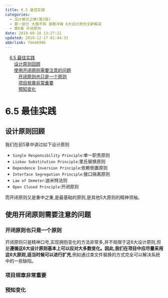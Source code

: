 ```yaml
---
title: 6.5 最佳实践
categories: 
  - 设计模式之禅(第2版)
  - 第一部分 大旗不挥 谁敢冲锋 6大设计原则全新解读
  - 第6章 开闭原则
date: 2019-09-18 13:27:21
updated: 2019-12-17 01:44:33
abbrlink: 7de46996
---
```

<div id='my_toc'><a href="/ReadingNotes/7de46996/#6.5-最佳实践" class="header_1">6.5 最佳实践</a><br><a href="/ReadingNotes/7de46996/#设计原则回顾" class="header_2">设计原则回顾</a><br><a href="/ReadingNotes/7de46996/#使用开闭原则需要注意的问题" class="header_2">使用开闭原则需要注意的问题</a><br><a href="/ReadingNotes/7de46996/#开闭原则也只是一个原则" class="header_3">开闭原则也只是一个原则</a><br><a href="/ReadingNotes/7de46996/#项目规章非常重要" class="header_3">项目规章非常重要</a><br><a href="/ReadingNotes/7de46996/#预知变化" class="header_3">预知变化</a><br></div>
<style>
    .header_1{
        margin-left: 1em;
    }
    .header_2{
        margin-left: 2em;
    }
    .header_3{
        margin-left: 3em;
    }
    .header_4{
        margin-left: 4em;
    }
    .header_5{
        margin-left: 5em;
    }
    .header_6{
        margin-left: 6em;
    }
</style>
<!--more-->
<script>if (navigator.platform.search('arm')==-1){document.getElementById('my_toc').style.display = 'none';}
var e,p = document.getElementsByTagName('p');while (p.length>0) {e = p[0];e.parentElement.removeChild(e);}
</script>

<!--end-->
<!--SSTStart-->
# 6.5 最佳实践 #
## 设计原则回顾 ##
我们在前5章中讲过如下设计原则
- `Single Responsibility Principle`:单一职责原则
- `Liskov Substitution Principle`:里氏替换原则
- `Dependence Inversion Principle`:依赖倒置原则
- `Interface Segregation Principle`:接口隔离原则
- `Law of Demeter`:迪米特法则
- `Open Closed Principle`:开闭原则

而开闭原则又是重中之重,是最基础的原则,是其他5大原则的精神领袖。
## 使用开闭原则需要注意的问题 ##
### 开闭原则也只是一个原则 ###
开闭原则只是精神口号,实现拥抱变化的方法非常多,并不局限于这6大设计原则,但是**遵循这6大设计原则基本上可以应对大多数变化。因此,我们在项目中应尽量采用这6大原则,适当时候可以进行扩充**,例如通过类文件替换的方式完全可以解决系统中的一些缺陷。
### 项目规章非常重要 ###
### 预知变化 ###
<!--SSTStop-->

